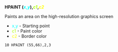 **HPAINT (<span style="color:#00FFFF;">*x*,*y*</span>),<span style="color:#AAFF00;">*c1*</span>,<span style="color:#FFFF00;">*c2*</span>**

Paints an area on the high-resolution graphics screen

- <span style="color:#00FFFF;">x,y</span> - Starting point
- <span style="color:#AAFF00;">c1</span> - Paint color
- <span style="color:#FFFF00;">c2</span> - Border color

```ecb2
10 HPAINT (55,66),2,3
```
